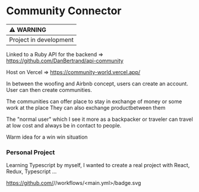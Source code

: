 
# Community Connector


| :warning: WARNING          |
|:---------------------------|
| Project in development     |

Linked to a Ruby API for the backend => https://github.com/DanBertrand/api-community

Host on Vercel => https://community-world.vercel.app/

In between the woofing and Airbnb concept, users can create an account.
User can then create communities.

The communities can offer place to stay in exchange of money or some work at the place
They can also exchange productbetween them

The "normal user" which I see it more as a backpacker or traveler can travel at low cost and always be in contact to people.

Warm idea for a win win situation


### Personal Project

Learning Typescript by myself, I wanted to create a real project with React, Redux, Typescript ...

https://github.com/<danbertrand>/<community-website>/workflows/<main.yml>/badge.svg
